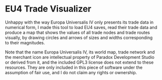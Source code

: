 EU4 Trade Visualizer
====================

Unhappy with the way Europa Universalis IV only presents its trade data in numerical form, I made this tool to load
EU4 saves, read their trade data and produce a map that shows the values of all trade nodes and trade routes visually, 
by drawing circles and arrows of sizes and widths corresponding to their magnitudes. 

Note that the name Europa Universalis IV, its world map, trade network and the merchant icon are intellectual property 
of Paradox Development Studio or derived from it, and the included GPL3 license does not extend to these resources. 
They are only included in this piece of software under the assumption of fair use, and I do not claim any rights or ownership.
